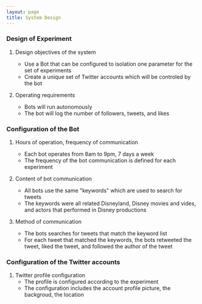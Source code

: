 ```yaml
---
layout: page
title: System Design
---
```


### Design of Experiment

1. Design objectives of the system
    * Use a Bot that can be configured to isolation one parameter for the set of experiments
    * Create a unique set of Twitter accounts which will be controled by the bot

2. Operating requirements
    * Bots will run autonomously
    * The bot will log the number of followers, tweets, and likes

### Configuration of the Bot
1. Hours of operation, frequency of communication
    * Each bot operates from 8am to 9pm, 7 days a week
    * The frequency of the bot communication is defined for each experiment
    
2. Content of bot communication
   * All bots use the same "keywords" which are used to search for tweets
   * The keywords were all related Disneyland, Disney movies and vides, and actors that performed in Disney productions
   
3. Method of communication
   * The bots searches for tweets that match the keyword list
   * For each tweet that matched the keywords, the bots retweeted the tweet, liked the tweet, and followed the author of the tweet

### Configuration of the Twitter accounts
1. Twitter profile configuration
   * The profile is configured according to the experiment
   * The configuration includes the account profile picture, the backgroud, the location



    

